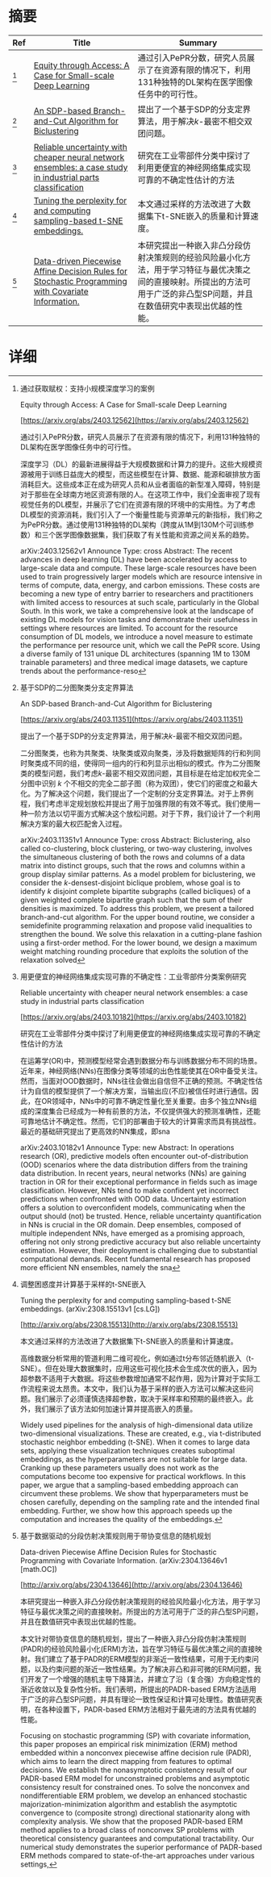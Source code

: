 # 摘要

| Ref | Title | Summary |
| --- | --- | --- |
| [^1] | [Equity through Access: A Case for Small-scale Deep Learning](https://arxiv.org/abs/2403.12562) | 通过引入PePR分数，研究人员展示了在资源有限的情况下，利用131种独特的DL架构在医学图像任务中的可行性。 |
| [^2] | [An SDP-based Branch-and-Cut Algorithm for Biclustering](https://arxiv.org/abs/2403.11351) | 提出了一个基于SDP的分支定界算法，用于解决$k$-最密不相交双团问题。 |
| [^3] | [Reliable uncertainty with cheaper neural network ensembles: a case study in industrial parts classification](https://arxiv.org/abs/2403.10182) | 研究在工业零部件分类中探讨了利用更便宜的神经网络集成实现可靠的不确定性估计的方法 |
| [^4] | [Tuning the perplexity for and computing sampling-based t-SNE embeddings.](http://arxiv.org/abs/2308.15513) | 本文通过采样的方法改进了大数据集下t-SNE嵌入的质量和计算速度。 |
| [^5] | [Data-driven Piecewise Affine Decision Rules for Stochastic Programming with Covariate Information.](http://arxiv.org/abs/2304.13646) | 本研究提出一种嵌入非凸分段仿射决策规则的经验风险最小化方法，用于学习特征与最优决策之间的直接映射。所提出的方法可用于广泛的非凸型SP问题，并且在数值研究中表现出优越的性能。 |

# 详细

[^1]: 通过获取赋权：支持小规模深度学习的案例

    Equity through Access: A Case for Small-scale Deep Learning

    [https://arxiv.org/abs/2403.12562](https://arxiv.org/abs/2403.12562)

    通过引入PePR分数，研究人员展示了在资源有限的情况下，利用131种独特的DL架构在医学图像任务中的可行性。

    

    深度学习（DL）的最新进展得益于大规模数据和计算力的提升。这些大规模资源被用于训练日益庞大的模型，而这些模型在计算、数据、能源和碳排放方面消耗巨大。这些成本正在成为研究人员和从业者面临的新型准入障碍，特别是对于那些在全球南方地区资源有限的人。在这项工作中，我们全面审视了现有视觉任务的DL模型，并展示了它们在资源有限的环境中的实用性。为了考虑DL模型的资源消耗，我们引入了一个衡量性能与资源单元的新指标，我们称之为PePR分数。通过使用131种独特的DL架构（跨度从1M到130M个可训练参数）和三个医学图像数据集，我们获取了有关性能和资源之间关系的趋势。

    arXiv:2403.12562v1 Announce Type: cross  Abstract: The recent advances in deep learning (DL) have been accelerated by access to large-scale data and compute. These large-scale resources have been used to train progressively larger models which are resource intensive in terms of compute, data, energy, and carbon emissions. These costs are becoming a new type of entry barrier to researchers and practitioners with limited access to resources at such scale, particularly in the Global South. In this work, we take a comprehensive look at the landscape of existing DL models for vision tasks and demonstrate their usefulness in settings where resources are limited. To account for the resource consumption of DL models, we introduce a novel measure to estimate the performance per resource unit, which we call the PePR score. Using a diverse family of 131 unique DL architectures (spanning 1M to 130M trainable parameters) and three medical image datasets, we capture trends about the performance-reso
    
[^2]: 基于SDP的二分图聚类分支定界算法

    An SDP-based Branch-and-Cut Algorithm for Biclustering

    [https://arxiv.org/abs/2403.11351](https://arxiv.org/abs/2403.11351)

    提出了一个基于SDP的分支定界算法，用于解决$k$-最密不相交双团问题。

    

    二分图聚类，也称为共聚类、块聚类或双向聚类，涉及将数据矩阵的行和列同时聚类成不同的组，使得同一组内的行和列显示出相似的模式。作为二分图聚类的模型问题，我们考虑$k$-最密不相交双团问题，其目标是在给定加权完全二分图中识别 $k$ 个不相交的完全二部子图（称为双团），使它们的密度之和最大化。为了解决这个问题，我们提出了一个定制的分支定界算法。对于上界例程，我们考虑半定规划放松并提出了用于加强界限的有效不等式。我们使用一种一阶方法以切平面方式解决这个放松问题。对于下界，我们设计了一个利用解决方案的最大权匹配舍入过程。

    arXiv:2403.11351v1 Announce Type: cross  Abstract: Biclustering, also called co-clustering, block clustering, or two-way clustering, involves the simultaneous clustering of both the rows and columns of a data matrix into distinct groups, such that the rows and columns within a group display similar patterns. As a model problem for biclustering, we consider the $k$-densest-disjoint biclique problem, whose goal is to identify $k$ disjoint complete bipartite subgraphs (called bicliques) of a given weighted complete bipartite graph such that the sum of their densities is maximized. To address this problem, we present a tailored branch-and-cut algorithm. For the upper bound routine, we consider a semidefinite programming relaxation and propose valid inequalities to strengthen the bound. We solve this relaxation in a cutting-plane fashion using a first-order method. For the lower bound, we design a maximum weight matching rounding procedure that exploits the solution of the relaxation solved
    
[^3]: 用更便宜的神经网络集成实现可靠的不确定性：工业零部件分类案例研究

    Reliable uncertainty with cheaper neural network ensembles: a case study in industrial parts classification

    [https://arxiv.org/abs/2403.10182](https://arxiv.org/abs/2403.10182)

    研究在工业零部件分类中探讨了利用更便宜的神经网络集成实现可靠的不确定性估计的方法

    

    在运筹学(OR)中，预测模型经常会遇到数据分布与训练数据分布不同的场景。近年来，神经网络(NNs)在图像分类等领域的出色性能使其在OR中备受关注。然而，当面对OOD数据时，NNs往往会做出自信但不正确的预测。不确定性估计为自信的模型提供了一个解决方案，当输出应(不应)被信任时进行通信。因此，在OR领域中，NNs中的可靠不确定性量化至关重要。由多个独立NNs组成的深度集合已经成为一种有前景的方法，不仅提供强大的预测准确性，还能可靠地估计不确定性。然而，它们的部署由于较大的计算需求而具有挑战性。最近的基础研究提出了更高效的NN集成，即sna

    arXiv:2403.10182v1 Announce Type: new  Abstract: In operations research (OR), predictive models often encounter out-of-distribution (OOD) scenarios where the data distribution differs from the training data distribution. In recent years, neural networks (NNs) are gaining traction in OR for their exceptional performance in fields such as image classification. However, NNs tend to make confident yet incorrect predictions when confronted with OOD data. Uncertainty estimation offers a solution to overconfident models, communicating when the output should (not) be trusted. Hence, reliable uncertainty quantification in NNs is crucial in the OR domain. Deep ensembles, composed of multiple independent NNs, have emerged as a promising approach, offering not only strong predictive accuracy but also reliable uncertainty estimation. However, their deployment is challenging due to substantial computational demands. Recent fundamental research has proposed more efficient NN ensembles, namely the sna
    
[^4]: 调整困惑度并计算基于采样的t-SNE嵌入

    Tuning the perplexity for and computing sampling-based t-SNE embeddings. (arXiv:2308.15513v1 [cs.LG])

    [http://arxiv.org/abs/2308.15513](http://arxiv.org/abs/2308.15513)

    本文通过采样的方法改进了大数据集下t-SNE嵌入的质量和计算速度。

    

    高维数据分析常用的管道利用二维可视化，例如通过t分布邻近随机嵌入（t-SNE）。但在处理大数据集时，应用这些可视化技术会生成次优的嵌入，因为超参数不适用于大数据。将这些参数增加通常不起作用，因为计算对于实际工作流程来说太昂贵。本文中，我们认为基于采样的嵌入方法可以解决这些问题。我们展示了必须谨慎选择超参数，取决于采样率和预期的最终嵌入。此外，我们展示了该方法如何加速计算并提高嵌入的质量。

    Widely used pipelines for the analysis of high-dimensional data utilize two-dimensional visualizations. These are created, e.g., via t-distributed stochastic neighbor embedding (t-SNE). When it comes to large data sets, applying these visualization techniques creates suboptimal embeddings, as the hyperparameters are not suitable for large data. Cranking up these parameters usually does not work as the computations become too expensive for practical workflows. In this paper, we argue that a sampling-based embedding approach can circumvent these problems. We show that hyperparameters must be chosen carefully, depending on the sampling rate and the intended final embedding. Further, we show how this approach speeds up the computation and increases the quality of the embeddings.
    
[^5]: 基于数据驱动的分段仿射决策规则用于带协变信息的随机规划

    Data-driven Piecewise Affine Decision Rules for Stochastic Programming with Covariate Information. (arXiv:2304.13646v1 [math.OC])

    [http://arxiv.org/abs/2304.13646](http://arxiv.org/abs/2304.13646)

    本研究提出一种嵌入非凸分段仿射决策规则的经验风险最小化方法，用于学习特征与最优决策之间的直接映射。所提出的方法可用于广泛的非凸型SP问题，并且在数值研究中表现出优越的性能。

    

    本文针对带协变信息的随机规划，提出了一种嵌入非凸分段仿射决策规则(PADR)的经验风险最小化(ERM)方法，旨在学习特征与最优决策之间的直接映射。我们建立了基于PADR的ERM模型的非渐近一致性结果，可用于无约束问题，以及约束问题的渐近一致性结果。为了解决非凸和非可微的ERM问题，我们开发了一个增强的随机主导下降算法，并建立了沿（复合强）方向稳定性的渐近收敛以及复杂性分析。我们表明，所提出的PADR-based ERM方法适用于广泛的非凸型SP问题，并具有理论一致性保证和计算可处理性。数值研究表明，在各种设置下，PADR-based ERM方法相对于最先进的方法具有优越的性能。

    Focusing on stochastic programming (SP) with covariate information, this paper proposes an empirical risk minimization (ERM) method embedded within a nonconvex piecewise affine decision rule (PADR), which aims to learn the direct mapping from features to optimal decisions. We establish the nonasymptotic consistency result of our PADR-based ERM model for unconstrained problems and asymptotic consistency result for constrained ones. To solve the nonconvex and nondifferentiable ERM problem, we develop an enhanced stochastic majorization-minimization algorithm and establish the asymptotic convergence to (composite strong) directional stationarity along with complexity analysis. We show that the proposed PADR-based ERM method applies to a broad class of nonconvex SP problems with theoretical consistency guarantees and computational tractability. Our numerical study demonstrates the superior performance of PADR-based ERM methods compared to state-of-the-art approaches under various settings,
    

